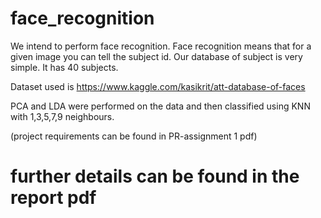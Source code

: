# face_recognition

We intend to perform face recognition. Face recognition means that for a given image you can tell the 
subject id. Our database of subject is very simple. It has 40 subjects. 

Dataset used is https://www.kaggle.com/kasikrit/att-database-of-faces

PCA and LDA were performed on the data and then classified using KNN with 1,3,5,7,9 neighbours.

(project requirements can be found in PR-assignment 1 pdf)

# further details can be found in the report pdf
